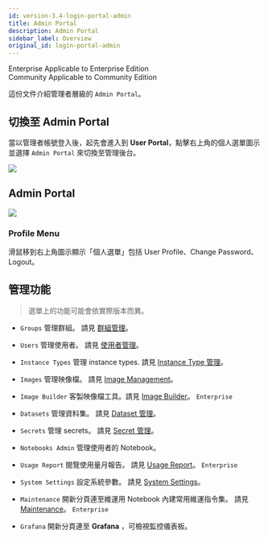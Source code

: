 ```yaml
---
id: version-3.4-login-portal-admin
title: Admin Portal
description: Admin Portal
sidebar_label: Overview
original_id: login-portal-admin
---
```

<div class="label-sect">
  <div class="ee-only tooltip">Enterprise
    <span class="tooltiptext">Applicable to Enterprise Edition</span>
  </div>
  <div class="ce-only tooltip">Community
    <span class="tooltiptext">Applicable to Community Edition</span>
  </div>
</div>

這份文件介紹管理者層級的 `Admin Portal`。

## 切換至 Admin Portal

當以管理者帳號登入後，起先會進入到 **User Portal**，點擊右上角的個人選單圖示並選擇 `Admin Portal` 來切換至管理後台。

![](assets/v3-admin-entry.png)

## Admin Portal

![](assets/v3-admin-portal_v31.png)

### Profile Menu

滑鼠移到右上角圖示顯示「個人選單」包括 User Profile、Change Password、Logout。

## 管理功能

>選單上的功能可能會依實際版本而異。

+ `Groups` 管理群組。 請見 [群組管理](../guide_manual/admin-group-cht)。

+ `Users` 管理使用者。 請見 [使用者管理](../guide_manual/admin-user-cht)。

+ `Instance Types` 管理 instance types. 請見 [Instance Type 管理](../guide_manual/admin-instancetype-cht)。

+ `Images` 管理映像檔。 請見 [Image Management](../guide_manul/../guide_manual/admin-image-cht)。

+ `Image Builder` 客製映像檔工具。請見 [Image Builder](../guide_manual/admin-build-image-cht)。 `Enterprise`

+ `Datasets` 管理資料集。 請見 [Dataset 管理](../guide_manual/admin-dataset-cht)。

+ `Secrets` 管理 secrets。 請見 [Secret 管理](../guide_manual/admin-secret-cht)。

+ `Notebooks Admin` 管理使用者的 Notebook。

+ `Usage Report` 閱覽使用量月報告。 請見 [Usage Report](../guide_manual/admin-report-cht)。 `Enterprise`

+ `System Settings` 設定系統參數。 請見 [System Settings](../guide_manual/admin-system-cht)。

+ `Maintenance` 開新分頁連至維運用 Notebook 內建常用維運指令集。 請見 [Maintenance](../maintenance-cht)。 `Enterprise`

+ `Grafana` 開新分頁連至 **Grafana** ，可檢視監控儀表板。


